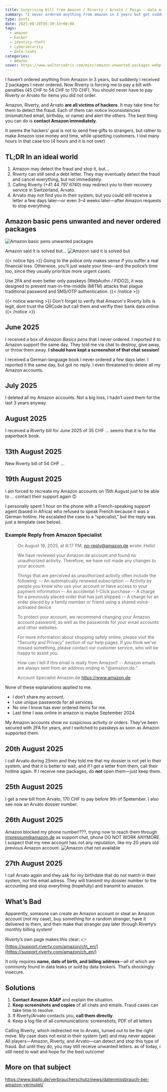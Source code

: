 ```yaml
---
title: Surprising bill from Amazon / Riverty / Arvato / Paigo – data misuse at Amazon suspected and identity theft
summary: "I never ordered anything from amazon in 3 years but got suddenly 2 packages I never ordered and now I am forced to pay a bill with penalities"
type: posts
date: 2025-08-20T05:30:33+00:00
tags:
  - amazon
  - hacker
  - identity-theft
  - cybersecurity
  - data-leaks
categories:
  - Amazon
cover: https://www.waltercedric.com/misc/amazon-unwanted-packages.webp
---
```

I haven’t ordered anything from Amazon in 3 years, but suddenly I received 2 packages I never ordered. Now Riverty is forcing me to pay a bill with penalties (45 CHF to 54 CHF to 170 CHF). You should never have to pay Riverty or Arvato for items you did not order.

Amazon, Riverty, and Arvato **are all victims of hackers**. It may take time for them to detect the fraud. Each of them can notice inconsistencies (mismatched email, birthday, or name) and alert the others. The best thing you can do is **contact Amazon immediately**.

It seems the hackers’ goal is not to send free gifts to strangers, but rather to make Amazon lose money and time, while upsetting customers. I lost many hours in that case too (4 hours and it is not over)

## TL;DR In an ideal world

1. Amazon may detect the fraud and stop it, but…
2. Riverty can still send a debt letter. They may eventually detect the fraud and cancel everything, but not immediately.
3. Calling Riverty (+41 44 797 6740) may redirect you to their recovery service in Switzerland, Arvato.
4. Arvato may not find you in their system, but you could still receive a letter a few days later—or even 3–4 weeks later—after Amazon requests to stop everything.

## Amazon basic pens unwanted and never ordered packages

![Amazon basic pens unwanted packages](https://www.waltercedric.com/misc/amazon-basic-pen-unwanted.webp)

Amazon said it is solved but...
![Amazon said it is solved but](https://www.waltercedric.com/misc/amazon-abuse.webp)

{{< notice tips >}}
Going to the police only makes sense if you suffer a real financial loss. Otherwise, you’ll just waste your time—and the police’s time too, since they usually prioritize more urgent cases.

Use 2FA and even better only passkeys (WebAuthn / FIDO2), it was designed to prevent man-in-the-middle (MITM) attacks that plague traditional password and SMS/OTP authentication.
{{< /notice >}}

{{< notice warning >}}
Don't forget to verify that Amazon's Riverty bills is legit, dont trust the QRCode but call them and verifiy their bank data online.
{{< /notice >}}

## June 2025

I received a box of *Amazon Basics pens* that I never ordered. I reported it to Amazon support the same day. They told me via chat to destroy, give away, or throw them away. **I should have kept a screenshot of that chat session!**

I received a German-language book I never ordered a few days later. I reported it the same day, but got no reply. I even threatened to delete all my Amazon accounts.

## July 2025

I deleted all my Amazon accounts. Not a big loss, I hadn’t used them for the last 3 years anyway.

## August 2025

I received a Riverty bill for June 2025 of 35 CHF ... seems that it is for the paperback book.

## 13th August 2025

New Riverty bill of 54 CHF ...

## 19th August 2025

I am forced to recreate my Amazon accounts on 15th August just to be able to ... contact their support again 🙃

I personally spent 1 hour on the phone with a French-speaking support agent (based in Africa) who refused to speak French because it was a German hotline. He escalated the case to a “specialist,” but the reply was just a template (see below).

### Example Reply from Amazon Specialist

>On August 19, 2025, at 8:17 PM, no-reply@amazon.de wrote:
>Hello!
>
>We have reviewed your Amazon.de account and found no unauthorized activity. Therefore, we have not made any changes to your account.
>
>Things that are perceived as unauthorized activity often include the following:
>-- An automatically renewed subscription
>-- Activity by people you know who use your account or have access to your payment information
>-- An accidental 1-Click purchase
>-- A charge for a previously placed order that has just shipped
>-- A charge for an order placed by a family member or friend using a shared voice-activated device
>
>To protect your account, we recommend changing your Amazon account password, as well as the passwords for your email accounts and other websites.
>
>For more information about shopping safely online, please visit the "Security and Privacy" section of our help pages. If you think we've missed something, please contact our customer service, who will be happy to assist you.
>
>How can I tell if this email is really from Amazon?
>-- Amazon emails are always sent from an address ending in "@amazon.de."
>
>Account Specialist
>Amazon.de
>https://www.amazon.de

None of these explanations applied to me.

* I don’t share my account.
* I use unique passwords for all services.
* No one I know has ever ordered items for me.
* Last time I was online in amazon is maybe September 2024

My Amazon accounts show no suspicious activity or orders. They’ve been secured with 2FA for years, and I switched to passkeys as soon as Amazon supported them.

## 20th August 2025

I call Arvato during 25min and they told me that my dossier is not yet in their system, and that it is better to wait, and if I get a letter from them, call their hotline again.
If I receive new packages, do **not** open them—just keep them.

## 25th August 2025

I get a new bill from Arvato, 170 CHF to pay before 9th of Spetember. I also see now an Arvato dossier number.

## 26th August 2025

Amazon blocked my phone number!???, trying now to reach them through impressum@amazon.de as support chat, phone DO NOT WORK ANYMORE. I suspect that my new account has not any reputation, like my 20 years old previous Amazon account.
![Amazon chat not available](https://www.waltercedric.com/misc/amazon-chat-not-available.webp)

## 27th August 2025

I call Arvato again and they ask for my birthdate that do not match in their system, nor the email adress. They will transmit my dossier number to the accounting and stop everything (hopefully) and transmit to amazon.

## What’s Bad

Apparently, someone can create an Amazon account or steal an Amazon account (not my case), buy something for a random stranger, have it delivered to them, and then make that stranger pay later through Riverty’s monthly billing system!

Riverty’s own page makes this clear:
👉 [https://support.riverty.com/amazon/ch\_en/](https://support.riverty.com/amazon/ch_en/)

It only requires **name, date of birth, and billing address**—all of which are commonly found in data leaks or sold by data brokers. That’s shockingly insecure.

## Solutions

1. **Contact Amazon ASAP** and explain the situation.
2. **Keep screenshots and copies** of all chats and emails. Fraud cases can take time to resolve.
3. If Riverty/Arvato contacts you, **call them directly**.
4. Keep a log file of all communications: screenshots, PDF of all letters

Calling Riverty, which redirected me to Arvato, turned out to be the right move. My case does not exist in their system (yet) and may never appear.
All players—Amazon, Riverty, and Arvato—can detect and stop this type of fraud. But until they do, you may still receive unwanted letters. as of today, i still need to wait and hope for the best outcome!

## More on that subject

https://www.biallo.de/verbraucherschutz/news/datenmissbrauch-bei-amazon-vermutet/